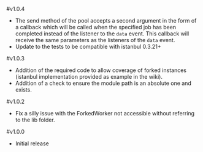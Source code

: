 #v1.0.4
-	The send method of the pool accepts a second argument in the form of a callback which will be called when the specified job has been completed instead of the listener to the ```data``` event. This callback will receive the same parameters as the listeners of the ```data``` event.
-	Update to the tests to be compatible with istanbul 0.3.21+

#v1.0.3
-	Addition of the required code to allow coverage of forked instances (istanbul implementation provided as example in the wiki).
-	Addition of a check to ensure the module path is an absolute one and exists.

#v1.0.2
-	Fix a silly issue with the ForkedWorker not accessible without referring to the lib folder.

#v1.0.0
-	Initial release
